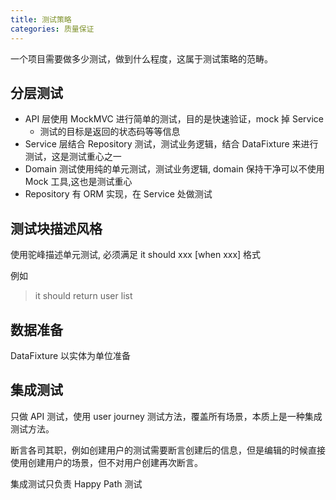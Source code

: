 ```yaml
---
title: 测试策略
categories: 质量保证
---
```


一个项目需要做多少测试，做到什么程度，这属于测试策略的范畴。

## 分层测试

- API 层使用 MockMVC 进行简单的测试，目的是快速验证，mock 掉 Service
  - 测试的目标是返回的状态码等等信息
- Service 层结合 Repository 测试，测试业务逻辑，结合 DataFixture 来进行测试，这是测试重心之一
- Domain 测试使用纯的单元测试，测试业务逻辑, domain 保持干净可以不使用 Mock 工具,这也是测试重心
- Repository 有 ORM 实现，在 Service 处做测试

## 测试块描述风格

使用驼峰描述单元测试, 必须满足 it should xxx [when xxx] 格式

例如 

> it should return user list


## 数据准备

DataFixture 以实体为单位准备
  
## 集成测试

只做 API 测试，使用 user journey 测试方法，覆盖所有场景，本质上是一种集成测试方法。

断言各司其职，例如创建用户的测试需要断言创建后的信息，但是编辑的时候直接使用创建用户的场景，但不对用户创建再次断言。

集成测试只负责 Happy Path 测试

